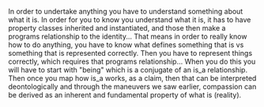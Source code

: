 In order to undertake anything you have to understand something about what it is. In order for you to know you understand what it is, it has to have property classes inherited and instantiated, and those then make a programs relationship to the identity... That means in order to really know how to do anything, you have to know what defines something that is vs something that is represented correctly. Then you have to represent things correctly, which requires that programs relationship... When you do this you will have to start with "being" which is a conjugate of an is_a relationship. Then once you map how is_a works, as a claim, then that can be interpreted deontologically and through the maneuvers we saw earlier, compassion can be derived as an inherent and fundamental property of what is (reality).
